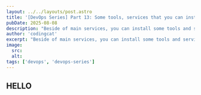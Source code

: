 ```yaml
---
layout: ../../layouts/post.astro
title: '[DevOps Series] Part 13: Some tools, services that you can installed for your devops pipeline'
pubDate: 2025-08-08
description: "Beside of main services, you can install some tools and services to help you in your devops pipeline"
author: 'codingcat'
excerpt: "Beside of main services, you can install some tools and services to help you in your devops pipeline"
image:
  src:
  alt:
tags: ['devops', 'devops-series']
---
```


## HELLO
